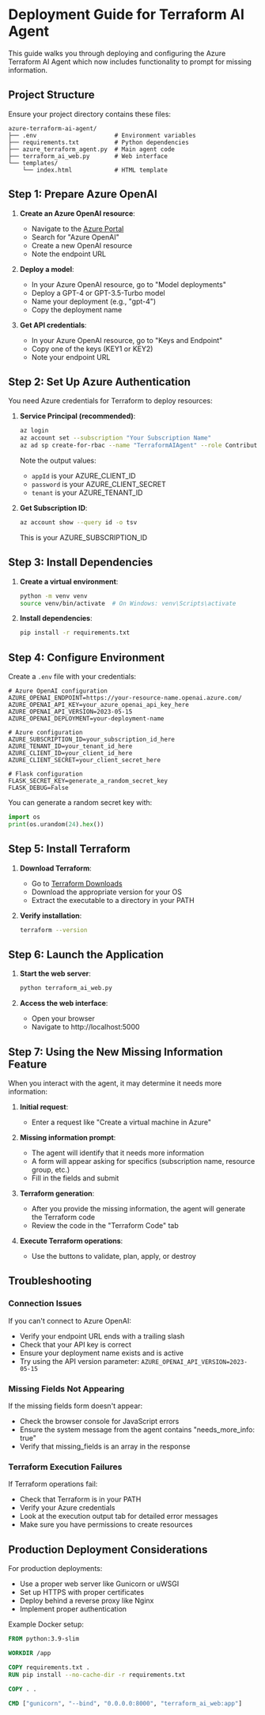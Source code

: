 # Deployment Guide for Terraform AI Agent

This guide walks you through deploying and configuring the Azure Terraform AI Agent which now includes functionality to prompt for missing information.

## Project Structure

Ensure your project directory contains these files:

```
azure-terraform-ai-agent/
├── .env                      # Environment variables
├── requirements.txt          # Python dependencies
├── azure_terraform_agent.py  # Main agent code
├── terraform_ai_web.py       # Web interface
└── templates/
    └── index.html            # HTML template
```

## Step 1: Prepare Azure OpenAI

1. **Create an Azure OpenAI resource**:
   - Navigate to the [Azure Portal](https://portal.azure.com)
   - Search for "Azure OpenAI"
   - Create a new OpenAI resource
   - Note the endpoint URL

2. **Deploy a model**:
   - In your Azure OpenAI resource, go to "Model deployments"
   - Deploy a GPT-4 or GPT-3.5-Turbo model
   - Name your deployment (e.g., "gpt-4")
   - Copy the deployment name

3. **Get API credentials**:
   - In your Azure OpenAI resource, go to "Keys and Endpoint"
   - Copy one of the keys (KEY1 or KEY2)
   - Note your endpoint URL

## Step 2: Set Up Azure Authentication

You need Azure credentials for Terraform to deploy resources:

1. **Service Principal (recommended)**:
   ```bash
   az login
   az account set --subscription "Your Subscription Name"
   az ad sp create-for-rbac --name "TerraformAIAgent" --role Contributor
   ```
   
   Note the output values:
   - `appId` is your AZURE_CLIENT_ID
   - `password` is your AZURE_CLIENT_SECRET
   - `tenant` is your AZURE_TENANT_ID

2. **Get Subscription ID**:
   ```bash
   az account show --query id -o tsv
   ```
   This is your AZURE_SUBSCRIPTION_ID

## Step 3: Install Dependencies

1. **Create a virtual environment**:
   ```bash
   python -m venv venv
   source venv/bin/activate  # On Windows: venv\Scripts\activate
   ```

2. **Install dependencies**:
   ```bash
   pip install -r requirements.txt
   ```

## Step 4: Configure Environment

Create a `.env` file with your credentials:

```
# Azure OpenAI configuration
AZURE_OPENAI_ENDPOINT=https://your-resource-name.openai.azure.com/
AZURE_OPENAI_API_KEY=your_azure_openai_api_key_here
AZURE_OPENAI_API_VERSION=2023-05-15
AZURE_OPENAI_DEPLOYMENT=your-deployment-name

# Azure configuration
AZURE_SUBSCRIPTION_ID=your_subscription_id_here
AZURE_TENANT_ID=your_tenant_id_here
AZURE_CLIENT_ID=your_client_id_here
AZURE_CLIENT_SECRET=your_client_secret_here

# Flask configuration
FLASK_SECRET_KEY=generate_a_random_secret_key
FLASK_DEBUG=False
```

You can generate a random secret key with:
```python
import os
print(os.urandom(24).hex())
```

## Step 5: Install Terraform

1. **Download Terraform**:
   - Go to [Terraform Downloads](https://www.terraform.io/downloads)
   - Download the appropriate version for your OS
   - Extract the executable to a directory in your PATH

2. **Verify installation**:
   ```bash
   terraform --version
   ```

## Step 6: Launch the Application

1. **Start the web server**:
   ```bash
   python terraform_ai_web.py
   ```

2. **Access the web interface**:
   - Open your browser
   - Navigate to http://localhost:5000

## Step 7: Using the New Missing Information Feature

When you interact with the agent, it may determine it needs more information:

1. **Initial request**:
   - Enter a request like "Create a virtual machine in Azure"

2. **Missing information prompt**:
   - The agent will identify that it needs more information
   - A form will appear asking for specifics (subscription name, resource group, etc.)
   - Fill in the fields and submit

3. **Terraform generation**:
   - After you provide the missing information, the agent will generate the Terraform code
   - Review the code in the "Terraform Code" tab

4. **Execute Terraform operations**:
   - Use the buttons to validate, plan, apply, or destroy

## Troubleshooting

### Connection Issues

If you can't connect to Azure OpenAI:
- Verify your endpoint URL ends with a trailing slash
- Check that your API key is correct
- Ensure your deployment name exists and is active
- Try using the API version parameter: `AZURE_OPENAI_API_VERSION=2023-05-15`

### Missing Fields Not Appearing

If the missing fields form doesn't appear:
- Check the browser console for JavaScript errors
- Ensure the system message from the agent contains "needs_more_info: true"
- Verify that missing_fields is an array in the response

### Terraform Execution Failures

If Terraform operations fail:
- Check that Terraform is in your PATH
- Verify your Azure credentials
- Look at the execution output tab for detailed error messages
- Make sure you have permissions to create resources

## Production Deployment Considerations

For production deployments:
- Use a proper web server like Gunicorn or uWSGI
- Set up HTTPS with proper certificates
- Deploy behind a reverse proxy like Nginx
- Implement proper authentication

Example Docker setup:
```dockerfile
FROM python:3.9-slim

WORKDIR /app

COPY requirements.txt .
RUN pip install --no-cache-dir -r requirements.txt

COPY . .

CMD ["gunicorn", "--bind", "0.0.0.0:8000", "terraform_ai_web:app"]
```